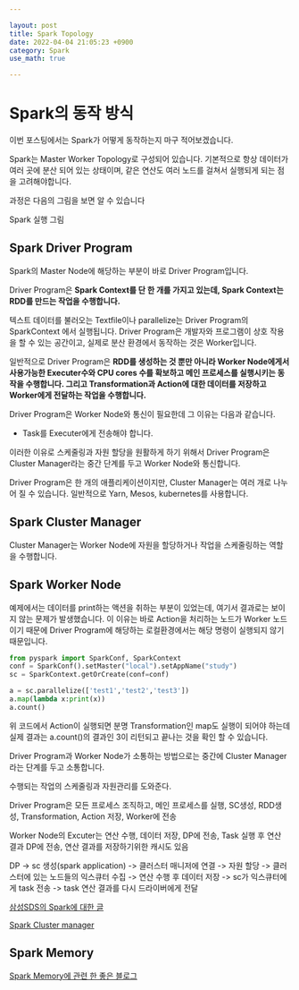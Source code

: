```yaml
---

layout: post
title: Spark Topology
date: 2022-04-04 21:05:23 +0900
category: Spark
use_math: true

---
```


# Spark의 동작 방식
이번 포스팅에서는 Spark가 어떻게 동작하는지 마구 적어보겠습니다.

Spark는 Master Worker Topology로 구성되어 있습니다. 기본적으로 항상 데이터가 여러 곳에 분산 되어 있는 상태이며, 같은 연산도 여러 노드를 걸쳐서 실행되게 되는 점을 고려해야합니다.

과정은 다음의 그림을 보면 알 수 있습니다

Spark 실행 그림

## Spark Driver Program

Spark의 Master Node에 해당하는 부분이 바로 Driver Program입니다.

Driver Program은 **Spark Context를 단 한 개를 가지고 있는데, Spark Context는 RDD를 만드는 작업을 수행합니다.** 

텍스트 데이터를 불러오는 Textfile이나 parallelize는 Driver Program의 SparkContext 에서 실행됩니다. Driver Program은 개발자와 프로그램이 상호 작용을 할 수 있는 공간이고, 실제로 분산 환경에서 동작하는 것은 Worker입니다.

일반적으로 Driver Program은 **RDD를 생성하는 것 뿐만 아니라 Worker Node에게서 사용가능한 Executer수와 CPU cores 수를 확보하고 메인 프로세스를 실행시키는 동작을 수행합니다. 그리고 Transformation과 Action에 대한 데이터를 저장하고 Worker에게 전달하는 작업을 수행합니다.**

Driver Program은 Worker Node와 통신이 필요한데 그 이유는 다음과 같습니다.

- Task를 Executer에게 전송해야 합니다.

이러한 이유로 스케줄링과 자원 할당을 원활하게 하기 위해서 Driver Program은 Cluster Manager라는 중간 단계를 두고 Worker Node와 통신합니다.

Driver Program은 한 개의 애플리케이션이지만, Cluster Manager는 여러 개로 나누어 질 수 있습니다. 일반적으로 Yarn, Mesos, kubernetes를 사용합니다.


## Spark Cluster Manager

Cluster Manager는 Worker Node에 자원을 할당하거나 작업을 스케줄링하는 역할을 수행합니다. 



## Spark Worker Node

예제에서는 데이터를 print하는 액션을 취하는 부분이 있었는데, 여기서 결과로는 보이지 않는 문제가 발생했습니다. 이 이유는 바로 Action을 처리하는 노드가 Worker 노드이기 때문에 Driver Program에 해당하는 로컬환경에서는 해당 명령이 실행되지 않기 때문입니다.

```python
from pyspark import SparkConf, SparkContext
conf = SparkConf().setMaster("local").setAppName("study")
sc = SparkContext.getOrCreate(conf=conf)

a = sc.parallelize(['test1','test2','test3'])
a.map(lambda x:print(x))
a.count()
```

위 코드에서 Action이 실행되면 분명 Transformation인 map도 실행이 되어야 하는데 실제 결과는 a.count()의 결과인 3이 리턴되고 끝나는 것을 확인 할 수 있습니다.


Driver Program과 Worker Node가 소통하는 방법으로는 중간에 Cluster Manager라는 단계를 두고 소통합니다.

수행되는 작업의 스케줄링과 자원관리를 도와준다.

Driver Program은 모든 프로세스 조직하고, 메인 프로세스를 실행, SC생성, RDD생성, Transformation, Action 저장, Worker에 전송

Worker Node의 Excuter는 연산 수행, 데이터 저장, DP에 전송, Task 실행 후 연산 결과 DP에 전송, 연산 결과를 저장하기위한 캐시도 있음 

DP -> sc 생성(spark application) -> 클러스터 매니저에 연결 -> 자원 할당 -> 클러스터에 있는 노드들의 익스큐터 수집 -> 연산 수행 후 데이터 저장 -> sc가 익스큐터에게 task 전송 -> task 연산 결과를 다시 드라이버에게 전달

[삼성SDS의 Spark에 대한 글](https://www.samsungsds.com/kr/insights/Spark-Cluster-job-server.html)

[Spark Cluster manager](https://artist-developer.tistory.com/8)

## Spark Memory

[Spark Memory에 관련 한 좋은 블로그](https://velog.io/@rymyung/Apache-Spark-Memory)
